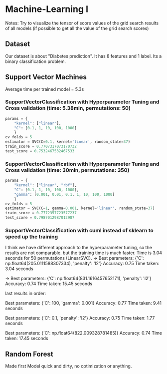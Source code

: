 # Machine-Learning I


Notes:
Try to visualize the tensor of score values of the grid search results of all models (if possible to get all the value of the grid search scores)

## Dataset
Our dataset is about "Diabetes prediction". 
It has 8 features and 1 label. 
Its a binary classification problem.


## Support Vector Machines 
Average time per trained model = 5.3s

### SupportVectorClassification with Hyperparameter Tuning and Cross validation (time: 5.38min, permutations: 50)
```python
params = {
    "kernel": ["linear"], 
    "C": [0.1, 1, 10, 100, 1000]
    }
cv_folds = 5
estimator = SVC(C=0.1, kernel='linear', random_state=37)
train_score = 0.7707317073170732
test_score = 0.7532467532467533 
```

### SupportVectorClassification with Hyperparameter Tuning and Cross validation (time: 30min, permutations: 350)
```python
params = {
    "kernel": ["linear", "rbf"], 
    "C": [0.1, 1, 10, 100, 1000], 
    "gamma": [0.001, 0.01, 0.1, 1, 10, 100, 1000]
    }
cv_folds = 5
estimator = SVC(C=1, gamma=0.001, kernel='linear', random_state=37)
train_score = 0.7772357723577237
test_score = 0.7987012987012987 
```

### SupportVectorClassification with cuml instead of sklearn to speed up the training
I think we have different approach to the hyperparameter tuning, so the results are not comparable. 
but the training time is much faster. Time is 3.04 seconds for 50 permutations (LinearSVC).
->  Best parameters: {'C': np.float64(205.0111588307334), 'penalty': 'l2'}
    Accuracy: 0.75
    Time taken: 3.04 seconds

-> Best parameters: {'C': np.float64(831.1616457652171), 'penalty': 'l2'}
    Accuracy: 0.74
    Time taken: 15.45 seconds

last results in order:

Best parameters: {'C': 100, 'gamma': 0.001}
Accuracy: 0.77
Time taken: 9.41 seconds

Best parameters: {'C': 0.1, 'penalty': 'l2'}
Accuracy: 0.75
Time taken: 1.77 seconds

Best parameters: {'C': np.float64(822.009328781485)}
Accuracy: 0.74
Time taken: 17.45 seconds


## Random Forest
Made first Model quick and dirty, no optimization or anything.